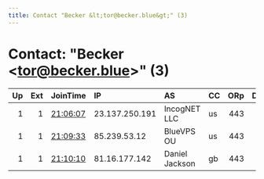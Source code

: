 ```yaml
---
title: Contact "Becker &lt;tor@becker.blue&gt;" (3)
---
```


# Contact: "Becker &lt;tor@becker.blue&gt;" (3)

|   Up |   Ext | JoinTime                                                                                              | IP             | AS             | CC   |   ORp |   Dirp | OS    | Version   | Nickname         |   eFamMembers |
|-----:|------:|:------------------------------------------------------------------------------------------------------|:---------------|:---------------|:-----|------:|-------:|:------|:----------|:-----------------|--------------:|
|    1 |     1 | [21:06:07](https://nusenu.github.io/OrNetStats/w/relay/E82E85E177211462C7AD38A083A53AD3C86D876B.html) | 23.137.250.191 | IncogNET LLC   | us   |   443 |      0 | Linux | 0.4.7.10  | BeckerRelayTwo   |             3 |
|    1 |     1 | [21:09:33](https://nusenu.github.io/OrNetStats/w/relay/AB4E821042AB3B7FF9C1CBE29335926BBACFECD1.html) | 85.239.53.12   | BlueVPS OU     | us   |   443 |      0 | Linux | 0.4.7.10  | BeckerRelayThree |             3 |
|    1 |     1 | [21:10:10](https://nusenu.github.io/OrNetStats/w/relay/28CA1C951F4FCC0922221C9DBB3A5BEEC8FB7A93.html) | 81.16.177.142  | Daniel Jackson | gb   |   443 |      0 | Linux | 0.4.7.10  | BeckerRelayOne   |             3 |
